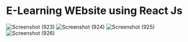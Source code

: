 # E-Learning WEbsite using React Js

![Screenshot (923)](https://user-images.githubusercontent.com/78145883/162129687-eb3baa26-2661-42f3-9597-9d3e17bbf69d.png)
![Screenshot (924)](https://user-images.githubusercontent.com/78145883/162129700-6400ce65-0277-4327-ba49-dac95af7371e.png)
![Screenshot (925)](https://user-images.githubusercontent.com/78145883/162129704-048a93c1-cda1-4a06-9ca1-902fb2f704dd.png)
![Screenshot (926)](https://user-images.githubusercontent.com/78145883/162129706-f0fae3e2-fed0-409e-99c4-a3a57df628e6.png)
